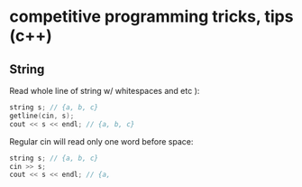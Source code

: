 # competitive programming tricks, tips (c++)

## String

Read whole line of string w/ whitespaces and etc ):
```C++
string s; // {a, b, c}
getline(cin, s);
cout << s << endl; // {a, b, c}
```

Regular cin will read only one word before space:
```C++
string s; // {a, b, c}
cin >> s;
cout << s << endl; // {a,
```
